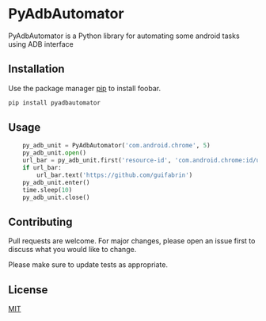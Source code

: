 
# PyAdbAutomator

PyAdbAutomator is a Python library for automating some android tasks using ADB interface

## Installation

Use the package manager [pip](https://pip.pypa.io/en/stable/) to install foobar.

```bash
pip install pyadbautomator
```

## Usage

```python
    py_adb_unit = PyAdbAutomator('com.android.chrome', 5)
    py_adb_unit.open()
    url_bar = py_adb_unit.first('resource-id', 'com.android.chrome:id/url_bar')
    if url_bar:
        url_bar.text('https://github.com/guifabrin')
    py_adb_unit.enter()
    time.sleep(10)
    py_adb_unit.close()
```

## Contributing
Pull requests are welcome. For major changes, please open an issue first to discuss what you would like to change.

Please make sure to update tests as appropriate.

## License
[MIT](https://choosealicense.com/licenses/mit/)
